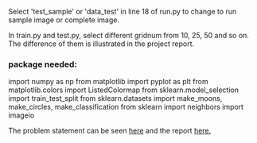 Select 'test_sample' or 'data_test' in line 18 of run.py  to change to run sample image or complete image.

In train.py and test.py, select different gridnum from 10, 25, 50 and so on. The difference of them is illustrated in the project report.


### package needed:
import numpy as np
from matplotlib import pyplot as plt
from matplotlib.colors import ListedColormap
from sklearn.model_selection import train_test_split
from sklearn.datasets import make_moons, make_circles, make_classification
from sklearn import neighbors
import imageio

The problem statement can be seen [here](https://github.com/cyx01293/EEL5840-Fundamentals-of-Machine-Learning/blob/master/project00/project_00.pdf) and the report [here.](https://github.com/cyx01293/EEL5840-Fundamentals-of-Machine-Learning/blob/master/project00/project00_report.pdf)
